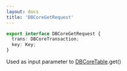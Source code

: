 ```yaml
---
layout: docs
title: 'DBCoreGetRequest'
---
```


```ts
export interface DBCoreGetRequest {
  trans: DBCoreTransaction;
  key: Key;  
}
```

Used as input parameter to [DBCoreTable](DBCoreTable).get()
